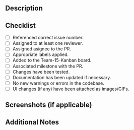<!-- PR Title: [Type] Brief description of changes #Issue (e.g., feat: Add user authentication #12) -->

## Description
<!-- Description of what your PR does.
- If already described in the issue, you can copy the description here. 
- If the commit messages are descriptive, you can refer to them. 
- Explain any important decisions and non-trivial changes.
-->

## Checklist
- [ ] Referenced correct issue number.
- [ ] Assigned to at least one reviewer.
- [ ] Assigned asignee to the PR.
- [ ] Appropriate labels applied.
- [ ] Added to the Team-15-Kanban board.
- [ ] Associated milestone with the PR.
- [ ] Changes have been tested.
- [ ] Documentation has been updated if necessary.
- [ ] No new warnings or errors in the codebase.
- [ ] UI changes (if any) have been attached as images/GIFs.

## Screenshots (if applicable)
<!-- Add any UI-related images or GIFs here. -->

## Additional Notes
<!-- Any additional information or context regarding the PR. -->
